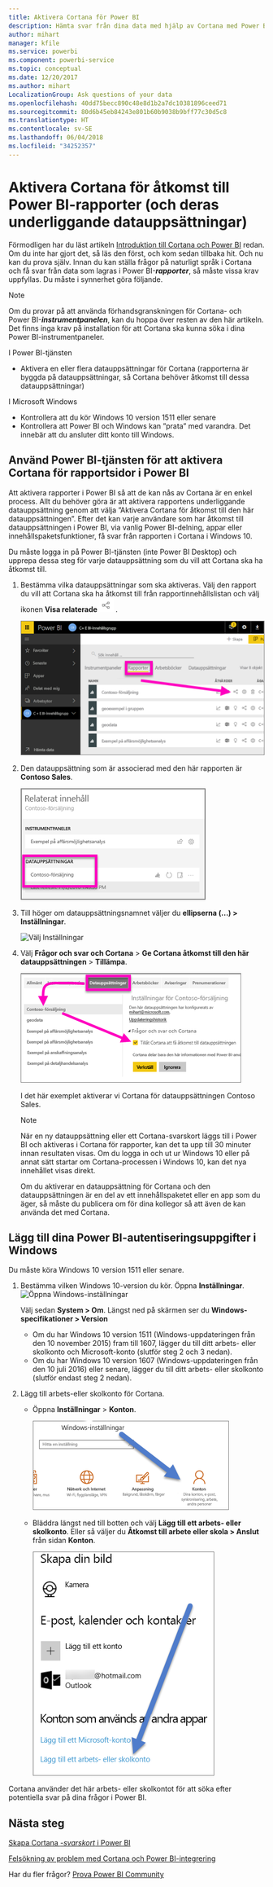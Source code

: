 ```yaml
---
title: Aktivera Cortana för Power BI
description: Hämta svar från dina data med hjälp av Cortana med Power BI. Aktivera Cortana för varje Power BI-datauppsättning och aktivera sedan Cortana så att hon får åtkomst till dina datauppsättningar från Windows-enheter.
author: mihart
manager: kfile
ms.service: powerbi
ms.component: powerbi-service
ms.topic: conceptual
ms.date: 12/20/2017
ms.author: mihart
LocalizationGroup: Ask questions of your data
ms.openlocfilehash: 40dd75becc890c48e8d1b2a7dc10381896ceed71
ms.sourcegitcommit: 80d6b45eb84243e801b60b9038b9bff77c30d5c8
ms.translationtype: HT
ms.contentlocale: sv-SE
ms.lasthandoff: 06/04/2018
ms.locfileid: "34252357"
---
```

# <a name="enable-cortana-to-access-power-bi-reports-and-their-underlying-datasets"></a>Aktivera Cortana för åtkomst till Power BI-rapporter (och deras underliggande datauppsättningar)
Förmodligen har du läst artikeln [Introduktion till Cortana och Power BI](service-cortana-intro.md) redan. Om du inte har gjort det, så läs den först, och kom sedan tillbaka hit. Och nu kan du prova själv.  Innan du kan ställa frågor på naturligt språk i Cortana och få svar från data som lagras i Power BI-***rapporter***, så måste vissa krav uppfyllas. Du måste i synnerhet göra följande.

> [!NOTE]
> Om du provar på att använda förhandsgranskningen för Cortana- och Power BI-***instrumentpanelen***, kan du hoppa över resten av den här artikeln. Det finns inga krav på installation för att Cortana ska kunna söka i dina Power BI-instrumentpaneler.
> 
> 

I Power BI-tjänsten

* Aktivera en eller flera datauppsättningar för Cortana (rapporterna är byggda på datauppsättningar, så Cortana behöver åtkomst till dessa datauppsättningar)

I Microsoft Windows

* Kontrollera att du kör Windows 10 version 1511 eller senare
* Kontrollera att Power BI och Windows kan ”prata” med varandra. Det innebär att du ansluter ditt konto till Windows.

## <a name="use-power-bi-service-to-enable-cortana-to-access-report-pages-in-power-bi"></a>Använd Power BI-tjänsten för att aktivera Cortana för rapportsidor i Power BI
Att aktivera rapporter i Power BI så att de kan nås av Cortana är en enkel process.  Allt du behöver göra är att aktivera rapportens underliggande datauppsättning genom att välja ”Aktivera Cortana för åtkomst till den här datauppsättningen”. Efter det kan varje användare som har åtkomst till datauppsättningen i Power BI, via vanlig Power BI-delning, appar eller innehållspaketsfunktioner, få svar från rapporten i Cortana i Windows 10.

Du måste logga in på Power BI-tjänsten (inte Power BI Desktop) och upprepa dessa steg för varje datauppsättning som du vill att Cortana ska ha åtkomst till.

1. Bestämma vilka datauppsättningar som ska aktiveras. Välj den rapport du vill att Cortana ska ha åtkomst till från rapportinnehållslistan och välj ikonen **Visa relaterade** ![](media/service-cortana-enable/power-bi-cortana-view-related-icon.png) .
   
    ![Visa relaterat innehåll](media/service-cortana-enable/power-bi-view-related.png)
2. Den datauppsättning som är associerad med den här rapporten är **Contoso Sales**.
   
    ![Datauppsättningen Contoso Sales](media/service-cortana-enable/power-bi-identify-dataset.png)
3. Till höger om datauppsättningsnamnet väljer du **ellipserna (...) > Inställningar**.  
   
    ![Välj Inställningar](media/service-cortana-enable/power-bi-settings-cortana.png)
4. Välj **Frågor och svar och Cortana** > **Ge Cortana åtkomst till den här datauppsättningen** > **Tillämpa**.
   
   ![Cortana har åtkomst till datauppsättning](media/service-cortana-enable/power-bi-cortana-enable-new.png)
   
   I det här exemplet aktiverar vi Cortana för datauppsättningen Contoso Sales.
   
   > [!NOTE]
   > När en ny datauppsättning eller ett Cortana-svarskort läggs till i Power BI och aktiveras i Cortana för rapporter, kan det ta upp till 30 minuter innan resultaten visas. Om du logga in och ut ur Windows 10 eller på annat sätt startar om Cortana-processen i Windows 10, kan det nya innehållet visas direkt.
   > 
   > Om du aktiverar en datauppsättning för Cortana och den datauppsättningen är en del av ett innehållspaketet eller en app som du äger, så måste du publicera om för dina kollegor så att även de kan använda det med Cortana.
   > 
   > 

## <a name="add-your-power-bi-credentials-to-windows"></a>Lägg till dina Power BI-autentiseringsuppgifter i Windows
Du måste köra Windows 10 version 1511 eller senare.

1. Bestämma vilken Windows 10-version du kör. Öppna **Inställningar**.
    ![Öppna Windows-inställningar](media/service-cortana-enable/power-bi-cortana-windows.png)

    Välj sedan **System > Om**. Längst ned på skärmen ser du **Windows-specifikationer > Version**

   * Om du har Windows 10 version 1511 (Windows-uppdateringen från den 10 november 2015) fram till 1607, lägger du till ditt arbets- eller skolkonto och Microsoft-konto (slutför steg 2 och 3 nedan).
   * Om du har Windows 10 version 1607 (Windows-uppdateringen från den 10 juli 2016) eller senare, lägger du till ditt arbets- eller skolkonto (slutför endast steg 2 nedan).
1. Lägg till arbets-eller skolkonto för Cortana.
   
   * Öppna **Inställningar** > **Konton**.
     
       ![Inställningar – Konton](media/service-cortana-enable/power-bi-windows-accounts.png)
   * Bläddra längst ned till botten och välj **Lägg till ett arbets- eller skolkonto**. Eller så väljer du **Åtkomst till arbete eller skola > Anslut** från sidan **Konton**.
     
     ![Lägg till arbetskonto](media/service-cortana-enable/power-bi-add-work-account2.png)

Cortana använder det här arbets- eller skolkontot för att söka efter potentiella svar på dina frågor i Power BI.

## <a name="next-steps"></a>Nästa steg
[Skapa Cortana *-svarskort* i Power BI](service-cortana-answer-cards.md)

[Felsökning av problem med Cortana och Power BI-integrering](service-cortana-troubleshoot.md)

Har du fler frågor? [Prova Power BI Community](http://community.powerbi.com/)

